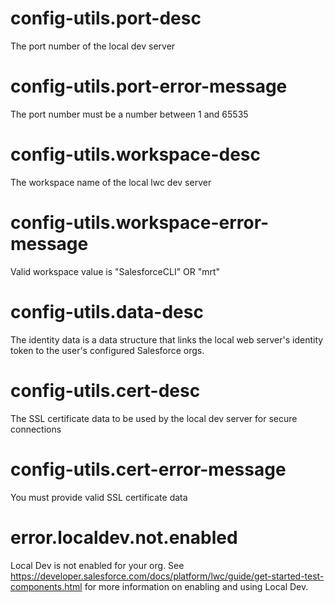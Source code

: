 # config-utils.port-desc

The port number of the local dev server

# config-utils.port-error-message

The port number must be a number between 1 and 65535

# config-utils.workspace-desc

The workspace name of the local lwc dev server

# config-utils.workspace-error-message

Valid workspace value is "SalesforceCLI" OR "mrt"

# config-utils.data-desc

The identity data is a data structure that links the local web server's identity token to the user's configured Salesforce orgs.

# config-utils.cert-desc

The SSL certificate data to be used by the local dev server for secure connections

# config-utils.cert-error-message

You must provide valid SSL certificate data

# error.localdev.not.enabled

Local Dev is not enabled for your org. See https://developer.salesforce.com/docs/platform/lwc/guide/get-started-test-components.html for more information on enabling and using Local Dev.
